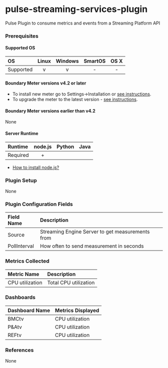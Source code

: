 # pulse-streaming-services-plugin
Pulse Plugin to consume metrics and events from a Streaming Platform API

### Prerequisites

#### Supported OS

|     OS    | Linux | Windows | SmartOS | OS X |
|:----------|:-----:|:-------:|:-------:|:----:|
| Supported |   v   |    v    |    -    |  -   |

#### Boundary Meter versions v4.2 or later

- To install new meter go to Settings->Installation or [see instructions](https://help.boundary.com/hc/en-us/sections/200634331-Installation).
- To upgrade the meter to the latest version - [see instructions](https://help.boundary.com/hc/en-us/articles/201573102-Upgrading-the-Boundary-Meter).

#### Boundary Meter versions earlier than v4.2

None

#### Server Runtime

|  Runtime | node.js | Python | Java |
|:---------|:-------:|:------:|:----:|
| Required |    +    |        |      |

- [How to install node.js?](https://help.boundary.com/hc/articles/202360701)

### Plugin Setup

None

### Plugin Configuration Fields

|Field Name   |Description                                         |
|:----------------|:-----------------------------------------------|
|Source           |Streaming Engine Server to get measurements from|
|PollInterval     |How often to send measurement in seconds        |

### Metrics Collected

|Metric Name             |Description                                                   |
|:-----------------------|:-------------------------------------------------------------|
|CPU utilization         |Total CPU utilization                                         |

### Dashboards

|Dashboard Name|Metrics Displayed       |
|:-------------|:-----------------------|
|BMCtv         |CPU utilization         |
|P&Atv         |CPU utilization         |
|REFtv         |CPU utilization         |

### References

None
